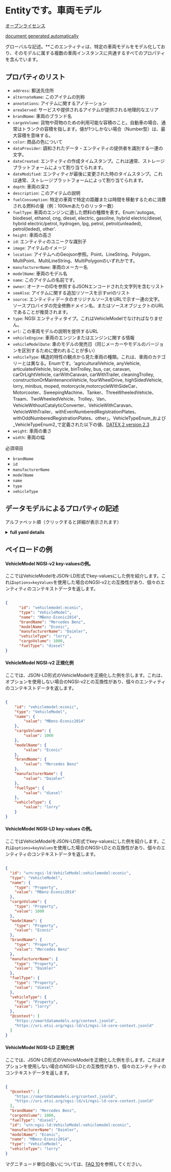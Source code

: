 Entityです。車両モデル  
==============  
[オープンライセンス](https://github.com/smart-data-models//dataModel.Transportation/blob/master/VehicleModel/LICENSE.md)  
[document generated automatically](https://docs.google.com/presentation/d/e/2PACX-1vTs-Ng5dIAwkg91oTTUdt8ua7woBXhPnwavZ0FxgR8BsAI_Ek3C5q97Nd94HS8KhP-r_quD4H0fgyt3/pub?start=false&loop=false&delayms=3000#slide=id.gb715ace035_0_60)  
グローバルな記述。**このエンティティは、特定の車両モデルをモデル化しており、そのモデルに属する複数の車両インスタンスに共通するすべてのプロパティを含んでいます。  

## プロパティのリスト  

- `address`: 郵送先住所  - `alternateName`: このアイテムの別称  - `annotations`: アイテムに関するアノテーション  - `areaServed`: サービスや提供されるアイテムが提供される地理的なエリア  - `brandName`: 車両のブランド名  - `cargoVolume`: 貨物や荷物のための利用可能な容積のこと。自動車の場合、通常はトランクの容積を指します。値が1つしかない場合（Number型）は、最大容積を意味する。  - `color`: 商品の色について  - `dataProvider`: 調和されたデータ・エンティティの提供者を識別する一連の文字。  - `dateCreated`: エンティティの作成タイムスタンプ。これは通常、ストレージプラットフォームによって割り当てられます。  - `dateModified`: エンティティが最後に変更された時のタイムスタンプ。これは通常、ストレージプラットフォームによって割り当てられます。  - `depth`: 車両の深さ  - `description`: このアイテムの説明  - `fuelConsumption`: 特定の車両で特定の距離または時間を移動するために消費される燃料の量（例：100kmあたりのリッター数）  - `fuelType`: 車両のエンジンに適した燃料の種類を表す。Enum:'autogas, biodiesel, ethanol, cng, diesel, electric, gasoline, hybrid electric/diesel, hybrid electric/petrol, hydrogen, lpg, petrol, petrol(unleaded), petrol(leded), other'.  - `height`: 車両の高さ  - `id`: エンティティのユニークな識別子  - `image`: アイテムのイメージ  - `location`: アイテムへのGeojson参照。Point、LineString、Polygon、MultiPoint、MultiLineString、MultiPolygonのいずれかです。  - `manufacturerName`: 車両のメーカー名  - `modelName`: 車両のモデル名  - `name`: このアイテムの名前です。  - `owner`: オーナーのIDを参照するJSONエンコードされた文字列を含むリスト  - `seeAlso`: アイテムに関する追加リソースを示すuriのリスト  - `source`: エンティティデータのオリジナルソースをURLで示す一連の文字。ソースプロバイダの完全修飾ドメイン名、またはソースオブジェクトのURLであることが推奨されます。  - `type`: NGSI エンティティタイプ。これはVehicleModelでなければなりません。  - `url`: この車両モデルの説明を提供するURL  - `vehicleEngine`: 車両のエンジンまたはエンジンに関する情報  - `vehicleModelDate`: 車のモデルの発売日（同じメーカーやモデルのバージョンを区別するために使われることが多い）  - `vehicleType`: 構造的特性の観点から見た車両の種類。これは、車両のカテゴリーとは異なる。Enumです。'agriculturalVehicle, anyVehicle, articulatedVehicle, bicycle, binTrolley, bus, car, caravan, carOrLightVehicle, carWithCaravan, carWithTrailer, cleaningTrolley, constructionOrMaintenanceVehicle, fourWheelDrive, highSidedVehicle, lorry, minibus, moped, motorcycle,motorcycleWithSideCar、Motorcooter、SweepingMachine、Tanker、ThreeWheeledVehicle、Traam、TwoWheeledVehicle、Trolley、Van、VehicleWithoutCatalyticConverter、VehicleWithCaravan、VehicleWithTrailer、withEvenNumberedRegistrationPlates、withOddNumberedRegistrationPlates、other」。VehicleTypeEnum_および_VehicleTypeEnum2_で定義された以下の値、[DATEX 2 version 2.3](http://d2docs.ndwcloud.nu/_static/umlmodel/v2.3/index.htm)  - `weight`: 車両の重さ  - `width`: 車両の幅    
必須項目  
- `brandName`  - `id`  - `manufacturerName`  - `modelName`  - `name`  - `type`  - `vehicleType`  ## データモデルによるプロパティの記述  
アルファベット順（クリックすると詳細が表示されます）  
<details><summary><strong>full yaml details</strong></summary>    
```yaml  
VehicleModel:    
  description: 'This entity models a particular vehicle model, including all properties which are common to multiple vehicle instances belonging to such model.'    
  properties:    
    address:    
      description: 'The mailing address'    
      properties:    
        addressCountry:    
          description: 'Property. The country. For example, Spain. Model:''https://schema.org/addressCountry'''    
          type: string    
        addressLocality:    
          description: 'Property. The locality in which the street address is, and which is in the region. Model:''https://schema.org/addressLocality'''    
          type: string    
        addressRegion:    
          description: 'Property. The region in which the locality is, and which is in the country. Model:''https://schema.org/addressRegion'''    
          type: string    
        postOfficeBoxNumber:    
          description: 'Property. The post office box number for PO box addresses. For example, 03578. Model:''https://schema.org/postOfficeBoxNumber'''    
          type: string    
        postalCode:    
          description: 'Property. The postal code. For example, 24004. Model:''https://schema.org/https://schema.org/postalCode'''    
          type: string    
        streetAddress:    
          description: 'Property. The street address. Model:''https://schema.org/streetAddress'''    
          type: string    
      type: object    
      x-ngsi:    
        model: https://schema.org/address    
        type: Property    
    alternateName:    
      description: 'An alternative name for this item'    
      type: string    
      x-ngsi:    
        type: Property    
    annotations:    
      description: 'Annotations about the item'    
      items:    
        type: string    
      type: array    
      x-ngsi:    
        model: https://schema.org/Text    
        type: Property    
    areaServed:    
      description: 'The geographic area where a service or offered item is provided'    
      type: string    
      x-ngsi:    
        model: https://schema.org/Text    
        type: Property    
    brandName:    
      description: 'Vehicle''s brand name'    
      type: string    
      x-ngsi:    
        model: https://schema.org/brand.    
        type: Property    
    cargoVolume:    
      description: 'The available volume for cargo or luggage. For automobiles, this is usually the trunk volume. If only a single value is provided (type Number) it will refer to the maximum volume.'    
      minimum: 0    
      type: number    
      x-ngsi:    
        model: https://schema.org/cargoVolume    
        type: Property    
        units: Liters    
    color:    
      description: 'The color of the product'    
      type: string    
      x-ngsi:    
        model: https://schema.org/color    
        type: Property    
    dataProvider:    
      description: 'A sequence of characters identifying the provider of the harmonised data entity.'    
      type: string    
      x-ngsi:    
        type: Property    
    dateCreated:    
      description: 'Entity creation timestamp. This will usually be allocated by the storage platform.'    
      format: date-time    
      type: string    
      x-ngsi:    
        type: Property    
    dateModified:    
      description: 'Timestamp of the last modification of the entity. This will usually be allocated by the storage platform.'    
      format: date-time    
      type: string    
      x-ngsi:    
        type: Property    
    depth:    
      description: 'Vehicle''s depth'    
      minimum: 0    
      type: number    
      x-ngsi:    
        model: https://schema.org/depth.    
        type: Property    
    description:    
      description: 'A description of this item'    
      type: string    
      x-ngsi:    
        type: Property    
    fuelConsumption:    
      description: 'The amount of fuel consumed for traveling a particular distance or temporal duration with the given vehicle (e.g. liters per 100 km)'    
      minimum: 0    
      type: number    
      x-ngsi:    
        model: https://schema.org/fuelConsumption    
        type: Property    
        units: 'liters per 100 kilometer'    
    fuelType:    
      description: 'The type of fuel suitable for the engine or engines of the vehicle. Enum:''autogas, biodiesel, ethanol, cng, diesel, electric, gasoline, hybrid electric/diesel, hybrid electric/petrol, hydrogen, lpg, petrol, petrol(unleaded), petrol(leaded), other'''    
      enum:    
        - autogas    
        - biodiesel    
        - cng    
        - diesel    
        - electric    
        - ethanol    
        - gasoline    
        - hybrid_electric_diesel    
        - hybrid_electric_petrol    
        - hydrogen    
        - lpg    
        - petrol    
        - petrol(unleaded)    
        - petrol(leaded)    
        - other    
      type: string    
      x-ngsi:    
        model: https://schema.org/DateTime    
        type: Property    
    height:    
      description: 'Vehicle''s height'    
      minimum: 0    
      type: number    
      x-ngsi:    
        model: https://schema.org/height.    
        type: Property    
    id:    
      anyOf: &vehiclemodel_-_properties_-_owner_-_items_-_anyof    
        - description: 'Property. Identifier format of any NGSI entity'    
          maxLength: 256    
          minLength: 1    
          pattern: ^[\w\-\.\{\}\$\+\*\[\]`|~^@!,:\\]+$    
          type: string    
        - description: 'Property. Identifier format of any NGSI entity'    
          format: uri    
          type: string    
      description: 'Unique identifier of the entity'    
      x-ngsi:    
        type: Property    
    image:    
      description: 'An image of the item'    
      format: uri    
      type: string    
      x-ngsi:    
        model: https://schema.org/URL    
        type: Property    
    location:    
      description: 'Geojson reference to the item. It can be Point, LineString, Polygon, MultiPoint, MultiLineString or MultiPolygon'    
      oneOf:    
        - description: 'Geoproperty. Geojson reference to the item. Point'    
          properties:    
            bbox:    
              items:    
                type: number    
              minItems: 4    
              type: array    
            coordinates:    
              items:    
                type: number    
              minItems: 2    
              type: array    
            type:    
              enum:    
                - Point    
              type: string    
          required:    
            - type    
            - coordinates    
          title: 'GeoJSON Point'    
          type: object    
        - description: 'Geoproperty. Geojson reference to the item. LineString'    
          properties:    
            bbox:    
              items:    
                type: number    
              minItems: 4    
              type: array    
            coordinates:    
              items:    
                items:    
                  type: number    
                minItems: 2    
                type: array    
              minItems: 2    
              type: array    
            type:    
              enum:    
                - LineString    
              type: string    
          required:    
            - type    
            - coordinates    
          title: 'GeoJSON LineString'    
          type: object    
        - description: 'Geoproperty. Geojson reference to the item. Polygon'    
          properties:    
            bbox:    
              items:    
                type: number    
              minItems: 4    
              type: array    
            coordinates:    
              items:    
                items:    
                  items:    
                    type: number    
                  minItems: 2    
                  type: array    
                minItems: 4    
                type: array    
              type: array    
            type:    
              enum:    
                - Polygon    
              type: string    
          required:    
            - type    
            - coordinates    
          title: 'GeoJSON Polygon'    
          type: object    
        - description: 'Geoproperty. Geojson reference to the item. MultiPoint'    
          properties:    
            bbox:    
              items:    
                type: number    
              minItems: 4    
              type: array    
            coordinates:    
              items:    
                items:    
                  type: number    
                minItems: 2    
                type: array    
              type: array    
            type:    
              enum:    
                - MultiPoint    
              type: string    
          required:    
            - type    
            - coordinates    
          title: 'GeoJSON MultiPoint'    
          type: object    
        - description: 'Geoproperty. Geojson reference to the item. MultiLineString'    
          properties:    
            bbox:    
              items:    
                type: number    
              minItems: 4    
              type: array    
            coordinates:    
              items:    
                items:    
                  items:    
                    type: number    
                  minItems: 2    
                  type: array    
                minItems: 2    
                type: array    
              type: array    
            type:    
              enum:    
                - MultiLineString    
              type: string    
          required:    
            - type    
            - coordinates    
          title: 'GeoJSON MultiLineString'    
          type: object    
        - description: 'Geoproperty. Geojson reference to the item. MultiLineString'    
          properties:    
            bbox:    
              items:    
                type: number    
              minItems: 4    
              type: array    
            coordinates:    
              items:    
                items:    
                  items:    
                    items:    
                      type: number    
                    minItems: 2    
                    type: array    
                  minItems: 4    
                  type: array    
                type: array    
              type: array    
            type:    
              enum:    
                - MultiPolygon    
              type: string    
          required:    
            - type    
            - coordinates    
          title: 'GeoJSON MultiPolygon'    
          type: object    
      x-ngsi:    
        type: Geoproperty    
    manufacturerName:    
      description: 'Vehicle''s manufacturer name'    
      type: string    
      x-ngsi:    
        model: https://schema.org/Text.    
        type: Property    
    modelName:    
      description: 'Vehicle''s model name'    
      type: string    
      x-ngsi:    
        model: https://schema.org/model.    
        type: Property    
    name:    
      description: 'The name of this item.'    
      type: string    
      x-ngsi:    
        type: Property    
    owner:    
      description: 'A List containing a JSON encoded sequence of characters referencing the unique Ids of the owner(s)'    
      items:    
        anyOf: *vehiclemodel_-_properties_-_owner_-_items_-_anyof    
        description: 'Property. Unique identifier of the entity'    
      type: array    
      x-ngsi:    
        type: Property    
    seeAlso:    
      description: 'list of uri pointing to additional resources about the item'    
      oneOf:    
        - items:    
            format: uri    
            type: string    
          minItems: 1    
          type: array    
        - format: uri    
          type: string    
      x-ngsi:    
        type: Property    
    source:    
      description: 'A sequence of characters giving the original source of the entity data as a URL. Recommended to be the fully qualified domain name of the source provider, or the URL to the source object.'    
      type: string    
      x-ngsi:    
        type: Property    
    type:    
      description: 'NGSI Entity type. It has to be VehicleModel'    
      enum:    
        - VehicleModel    
      type: string    
      x-ngsi:    
        type: Property    
    url:    
      description: 'URL which provides a description of this vehicle model'    
      format: uri    
      type: string    
      x-ngsi:    
        model: https://schema.org/URL.    
        type: Property    
    vehicleEngine:    
      description: 'Information about the engine or engines of the vehicle'    
      type: string    
      x-ngsi:    
        model: https://schema.org/vehicleEngine.    
        type: Property    
    vehicleModelDate:    
      description: 'The release date of a vehicle model (often used to differentiate versions of the same make and model)'    
      format: date-time    
      type: string    
      x-ngsi:    
        model: https://schema.org/vehicleModelDate.    
        type: Property    
    vehicleType:    
      description: 'Type of vehicle from the point of view of its structural characteristics. This is different than the vehicle category . Enum:''agriculturalVehicle, anyVehicle, articulatedVehicle, bicycle, binTrolley, bus, car, caravan, carOrLightVehicle, carWithCaravan, carWithTrailer, cleaningTrolley, constructionOrMaintenanceVehicle, fourWheelDrive, highSidedVehicle, lorry, minibus, moped, motorcycle, motorcycleWithSideCar, motorscooter, sweepingMachine, tanker, threeWheeledVehicle, trailer, tram, twoWheeledVehicle, trolley, van, vehicleWithoutCatalyticConverter, vehicleWithCaravan, vehicleWithTrailer, withEvenNumberedRegistrationPlates, withOddNumberedRegistrationPlates, other''. The following values defined by _VehicleTypeEnum_ and _VehicleTypeEnum2_, [DATEX 2 version 2.3](http://d2docs.ndwcloud.nu/_static/umlmodel/v2.3/index.htm)'    
      enum:    
        - agriculturalVehicle    
        - bicycle    
        - binTrolley    
        - bus    
        - car    
        - caravan    
        - carWithCaravan    
        - carWithTrailer    
        - cleaningTrolley    
        - constructionOrMaintenanceVehicle    
        - lorry    
        - minibus    
        - moped    
        - motorcycle    
        - motorcycleWithSideCar    
        - motorscooter    
        - sweepingMachine    
        - tanker    
        - trailer    
        - tram    
        - van    
        - trolley    
      type: string    
      x-ngsi:    
        model: https://schema.org/Text    
        type: Property    
    weight:    
      description: 'Vehicle''s weigth'    
      minimum: 0    
      type: number    
      x-ngsi:    
        model: https://schema.org/weigth.    
        type: Property    
    width:    
      description: 'Vehicle''s width'    
      minimum: 0    
      type: number    
      x-ngsi:    
        model: https://schema.org/width.    
        type: Property    
  required:    
    - id    
    - name    
    - type    
    - vehicleType    
    - brandName    
    - modelName    
    - manufacturerName    
  type: object    
  x-derived-from: ""    
  x-disclaimer: 'Redistribution and use in source and binary forms, with or without modification, are permitted  provided that the license conditions are met. Copyleft (c) 2021 Contributors to Smart Data Models Program'    
  x-license-url: https://github.com/smart-data-models/dataModel.Transportation/blob/master/VehicleModel/LICENSE.md    
  x-model-schema: https://smart-data-models.github.io/dataModel.Transportation/VehicleModel/schema.json    
  x-model-tags: ""    
  x-version: 0.0.1    
```  
</details>    
## ペイロードの例  
#### VehicleModel NGSI-v2 key-valuesの例。  
ここではVehicleModelをJSON-LD形式でkey-valuesにした例を紹介します。これは`options=keyValues`を使用した場合のNGSI-v2との互換性があり、個々のエンティティのコンテキストデータを返します。  
```json  
{  
      "id": "vehiclemodel:econic",  
      "type": "VehicleModel",  
      "name": "MBenz-Econic2014",  
      "brandName": "Mercedes Benz",  
      "modelName": "Econic",  
      "manufacturerName": "Daimler",  
      "vehicleType": "lorry",  
      "cargoVolume": 1000,  
      "fuelType": "diesel"  
}  
```  
#### VehicleModel NGSI-v2 正規化例  
ここでは、JSON-LD形式のVehicleModelを正規化した例を示します。これは、オプションを使用しない場合のNGSI-v2との互換性があり、個々のエンティティのコンテキストデータを返します。  
```json  
{  
    "id": "vehiclemodel:econic",  
    "type": "VehicleModel",  
    "name": {  
        "value": "MBenz-Econic2014"  
    },  
    "cargoVolume": {  
        "value": 1000  
    },   
    "modelName": {  
        "value": "Econic"  
    },   
    "brandName": {  
        "value": "Mercedes Benz"  
    },  
    "manufacturerName": {  
        "value": "Daimler"  
    },   
    "fuelType": {  
        "value": "diesel"  
    },   
    "vehicleType": {  
        "value": "lorry"  
    }  
}  
```  
#### VehicleModel NGSI-LD key-values の例。  
ここではVehicleModelをJSON-LD形式でkey-valuesにした例を紹介します。これは`options=keyValues`を使用した場合のNGSI-LDとの互換性があり、個々のエンティティのコンテキストデータを返します。  
```json  
{  
  "id": "urn:ngsi-ld:VehicleModel:vehiclemodel:econic",  
  "type": "VehicleModel",  
  "name": {  
    "type": "Property",  
    "value": "MBenz-Econic2014"  
  },  
  "cargoVolume": {  
    "type": "Property",  
    "value": 1000  
  },  
  "modelName": {  
    "type": "Property",  
    "value": "Econic"  
  },  
  "brandName": {  
    "type": "Property",  
    "value": "Mercedes Benz"  
  },  
  "manufacturerName": {  
    "type": "Property",  
    "value": "Daimler"  
  },  
  "fuelType": {  
    "type": "Property",  
    "value": "diesel"  
  },  
  "vehicleType": {  
    "type": "Property",  
    "value": "lorry"  
  },  
  "@context": [  
    "https://smartdatamodels.org/context.jsonld",  
    "https://uri.etsi.org/ngsi-ld/v1/ngsi-ld-core-context.jsonld"  
  ]  
}  
```  
#### VehicleModel NGSI-LD 正規化例  
ここでは、JSON-LD形式のVehicleModelを正規化した例を示します。これはオプションを使用しない場合のNGSI-LDとの互換性があり、個々のエンティティのコンテキストデータを返します。  
```json  
{  
  "@context": [  
    "https://smartdatamodels.org/context.jsonld",  
    "https://uri.etsi.org/ngsi-ld/v1/ngsi-ld-core-context.jsonld"  
  ],  
  "brandName": "Mercedes Benz",  
  "cargoVolume": 1000,  
  "fuelType": "diesel",  
  "id": "urn:ngsi-ld:VehicleModel:vehiclemodel:econic",  
  "manufacturerName": "Daimler",  
  "modelName": "Econic",  
  "name": "MBenz-Econic2014",  
  "type": "VehicleModel",  
  "vehicleType": "lorry"  
}  
```  
マグニチュード単位の扱いについては、[FAQ 10](https://smartdatamodels.org/index.php/faqs/)を参照してください。